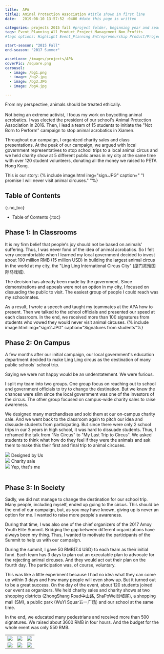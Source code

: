 ```yaml
---
title:  APA
title2: Aminal Protection Association #title shown in first line
date:   2019-08-10 13:57:52 -0400 #date this page is written

categories: projects 2015 fall #project folder, beginning year and season
tags: Event_Planning All Product_Project_Management Non_Profits
#tags options: Highlight Event_Planning Entrepreneurship Product/Project_Management Game_Design Marketing Negotiation Video_Editing Web_Design Non_Profits

start-season: "2015 Fall"
end-season: "2017 Summer"

assetLoco: /images/projects/APA
coverPic: /square.png
carousel:
  - image: /bg1.png
  - image: /bg2.jpg
  - image: /bg3.JPG
  - image: /bg4.jpg

---
```

From my perspective, animals should be treated ethically.<br><br> Not being an extreme activist, I focus my work on boycotting animal acrobatics. I was elected the president of our school's Animal Protection Association in 2016. Then, I lead a team of 15 students to initiate the "Not Born to Perform" campaign to stop animal acrobatics in Xiamen.

Throughout our campaign, I organized charity sales and class presentations. At the peak of our campaign, we argued with local government representatives to stop school trips to a local animal circus and we held charity show at 5 different public areas in my city at the same time with over 120 student volunteers, donating all the money we raised to PETA Hong Kong.

This is our story:
{% include image.html img="sign.JPG" caption=" \"I promise I will never visit animal circuses.\" "%}

## Table of Contents
{:.no_toc}

* Table of Contents
{:toc}

##	Phase 1: In Classrooms
It is my firm belief that people's joy should not be based on animals' suffering. Thus, I was never fond of the idea of animal acrobatics. So I felt very uncomfortable when I learned my local government decided to invest about 100 million RMB (15 million USD) in building the largest animal circus in the world at my city, the "Ling Ling International Circus City" (厦门灵玲国际马戏城).

The decision has already been made by the government. Since demonstrations and appeals were not an option in my city, I focused on dissuading the public to visit. The easiest group of people I could reach was my schoolmates.


As a result, I wrote a speech and taught my teammates at the APA how to present. Then we talked to the school officials and presented our speed at each classroom. In the end, we received more than 100 signatures from students who vowed they would never visit animal circuses.
{% include image.html img="sign2.JPG" caption="Signatures from students"%}

## Phase 2: On Campus
A few months after our initial campaign, our local government's education department decided to make Ling Ling circus as the destination of many public schools' school trip.

Saying we were not happy would be an understatement. We were furious.

I split my team into two groups. One group focus on reaching out to school and government officials to try to change the destination. But we knew the chances were slim since the local government was one of the investors of the circus. The other group focused on campus-wide charity sales to raise awareness.

We designed many merchandises and sold them at our on-campus charity sale. And we went back to the classroom again to pitch our idea and dissuade students from participating. But since there were only 2 school trips in our 3 years in high school, it was hard to dissuade students. Thus, I reframed the talk from "No Circus" to "My Last Trip to Circus". We asked students to think what how do they feel if they were the animals and ask them to make this their first and final trip to animal circuses.

<div class="row text-center">
  <div class="col-4">
    <a href="/images/projects/APA/merch1.JPG"> <img src="/images/projects/APA/merch1.JPG" class="w-100"></a>
    Designed by Us
  </div>
  <div class="col-4">
    <a href="/images/projects/APA/merch2.JPG"> <img src="/images/projects/APA/merch2.JPG"  class="w-100"></a>
    Charity sale
  </div>
  <div class="col-4">
    <a href="/images/projects/APA/merch3.JPG"> <img src="/images/projects/APA/merch3.JPG"  class="w-100"></a>
    Yep, that's me
  </div>
</div><br/>

## Phase 3: In Society

Sadly, we did not manage to change the destination for our school trip. Many people, including myself, ended up going to the circus. This should be the end of our campaign, but, as you may have known, giving up is never an option for me. I wanted to raise more people's awareness.

During that time, I was also one of the chief organizers of the 2017 Amoy Youth Elite Summit. Bridging the gap between different organizations have always been my thing. Thus, I wanted to motivate the participants of the Summit to help us with our campaign.

During the summit, I gave 50 RMB(7.4 USD) to each team as their initial fund. Each team has 3 days to plan out an executable plan to advocate for the rejecting animal circuses. And they would act out their plan on the fourth day. The participation was, of course, voluntary.

This was like a little experiment because I had no idea what they can come up within 3 days and how many people will even show up. But it turned out to be a great success. On the day of the event, about 120 students joined our event as organizers. We held charity sales and charity shows at two shopping districts (ZhongShang Road中山路, ShaPoWei沙坡尾), a shopping mall (SM), a public park (WuYi Squar五一广场) and our school at the same time.

In the end, we educated many pedestrians and received more than 500 signatures. We raised about 3600 RMB in four hours. And the budget for the whole event was only 550 RMB.

<table class="text-center" >
<tr><td><a href="/images/projects/APA/poster3.jpg"> <img src="/images/projects/APA/poster3.jpg" class="w-100"></a></td>
  <td><a href="/images/projects/APA/posts1.PNG"> <img src="/images/projects/APA/posts1.PNG"  class="w-75"></a></td>
  <td><a href="/images/projects/APA/posts2.png"> <img src="/images/projects/APA/posts2.png"  class="w-100"></a></td>
</tr>

<tr><td><a href="/images/projects/APA/sales.JPG"> <img src="/images/projects/APA/sales.JPG" class="w-100"></a></td>
  <td><a href="/images/projects/APA/cert.jpg"> <img src="/images/projects/APA/cert.jpg" class="w-100"></a></td>
  <td><a href="/images/projects/APA/signitures.png"> <img src="/images/projects/APA/signitures.png"  class="w-100"></a></td>
</tr>


</table>
